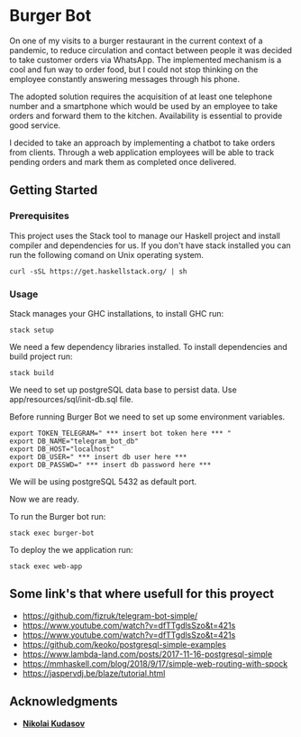 # Burger Bot

On one of my visits to a burger restaurant in the current context of a pandemic, to reduce circulation and contact between people it was decided to take customer orders via WhatsApp. The implemented mechanism is a cool and fun way to order food, but I could not stop thinking on the employee constantly answering messages through his phone.

The adopted solution requires the acquisition of at least one telephone number and a smartphone which would be used by an employee to take orders and forward them to the kitchen. Availability is essential to provide good service.

I decided to take an approach by implementing a chatbot to take orders from clients. Through a web application employees will be able to track pending orders and mark them as completed once delivered. 

## Getting Started

### Prerequisites

This project uses the Stack tool to manage our Haskell project and install compiler and dependencies for us.
If you don't have stack installed you can run the following comand on Unix operating system.

```
curl -sSL https://get.haskellstack.org/ | sh
```

### Usage

Stack manages your GHC installations, to install GHC run:

```
stack setup
```

We need a few dependency libraries installed. To install dependencies and build project run:

```
stack build
```

We need to set up postgreSQL data base to persist data. Use app/resources/sql/init-db.sql file.

Before running Burger Bot we need to set up some environment variables.

```
export TOKEN_TELEGRAM=" *** insert bot token here *** "
export DB_NAME="telegram_bot_db"
export DB_HOST="localhost"
export DB_USER=" *** insert db user here *** 
export DB_PASSWD=" *** insert db password here *** 
```

We will be using postgreSQL 5432 as default port.

Now we are ready.

To run the Burger bot run:

```
stack exec burger-bot
```

To deploy the we application run:

```
stack exec web-app
```

## Some link's that where usefull for this proyect 

* https://github.com/fizruk/telegram-bot-simple/
* https://www.youtube.com/watch?v=dfTTgdlsSzo&t=421s
* https://www.youtube.com/watch?v=dfTTgdlsSzo&t=421s
* https://github.com/keoko/postgresql-simple-examples
* https://www.lambda-land.com/posts/2017-11-16-postgresql-simple
* https://mmhaskell.com/blog/2018/9/17/simple-web-routing-with-spock
* https://jaspervdj.be/blaze/tutorial.html


## Acknowledgments

* [**Nikolai Kudasov**](https://github.com/fizruk)
